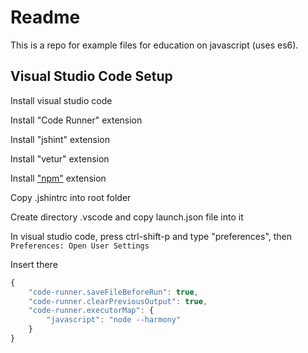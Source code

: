 # Readme

This is a repo for example files for education on javascript (uses es6).

## Visual Studio Code Setup

Install visual studio code

Install "Code Runner" extension

Install "jshint" extension

Install "vetur" extension

Install ["npm"](https://marketplace.visualstudio.com/items?itemName=eg2.vscode-npm-script) extension

Copy .jshintrc into root folder

Create directory .vscode and copy launch.json file into it

In visual studio code, press ctrl-shift-p and type "preferences", then `Preferences: Open User Settings`

Insert there

```js
{
    "code-runner.saveFileBeforeRun": true,
    "code-runner.clearPreviousOutput": true,
    "code-runner.executorMap": {
        "javascript": "node --harmony"
    }
}
```